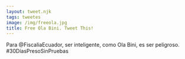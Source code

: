 ```yaml
---
layout: tweet.njk
tags: tweetes
image: /img/freeola.jpg
title: Free Ola Bini. Tweet This!
---
```

Para @FiscaliaEcuador, ser inteligente, como Ola Bini, es ser peligroso. #30DíasPresoSinPruebas
